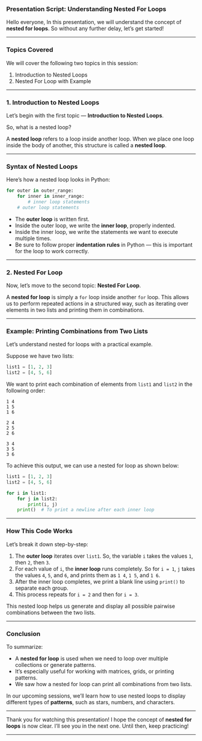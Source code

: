 ### **Presentation Script: Understanding Nested For Loops**

Hello everyone,
In this presentation, we will understand the concept of **nested for loops**. So without any further delay, let’s get started!

---

### **Topics Covered**

We will cover the following two topics in this session:

1. Introduction to Nested Loops
2. Nested For Loop with Example

---

### **1. Introduction to Nested Loops**

Let’s begin with the first topic — **Introduction to Nested Loops**.

So, what is a nested loop?

A **nested loop** refers to a loop inside another loop. When we place one loop inside the body of another, this structure is called a **nested loop**.

---

### **Syntax of Nested Loops**

Here’s how a nested loop looks in Python:

```python
for outer in outer_range:
    for inner in inner_range:
        # inner loop statements
    # outer loop statements
```

* The **outer loop** is written first.
* Inside the outer loop, we write the **inner loop**, properly indented.
* Inside the inner loop, we write the statements we want to execute multiple times.
* Be sure to follow proper **indentation rules** in Python — this is important for the loop to work correctly.

---

### **2. Nested For Loop**

Now, let’s move to the second topic: **Nested For Loop**.

A **nested for loop** is simply a `for` loop inside another `for` loop. This allows us to perform repeated actions in a structured way, such as iterating over elements in two lists and printing them in combinations.

---

### **Example: Printing Combinations from Two Lists**

Let’s understand nested for loops with a practical example.

Suppose we have two lists:

```python
list1 = [1, 2, 3]
list2 = [4, 5, 6]
```

We want to print each combination of elements from `list1` and `list2` in the following order:

```
1 4
1 5
1 6

2 4
2 5
2 6

3 4
3 5
3 6
```

To achieve this output, we can use a nested for loop as shown below:

```python
list1 = [1, 2, 3]
list2 = [4, 5, 6]

for i in list1:
    for j in list2:
        print(i, j)
    print()  # To print a newline after each inner loop
```

---

### **How This Code Works**

Let’s break it down step-by-step:

1. The **outer loop** iterates over `list1`. So, the variable `i` takes the values `1`, then `2`, then `3`.
2. For each value of `i`, the **inner loop** runs completely. So for `i = 1`, `j` takes the values `4`, `5`, and `6`, and prints them as `1 4`, `1 5`, and `1 6`.
3. After the inner loop completes, we print a blank line using `print()` to separate each group.
4. This process repeats for `i = 2` and then for `i = 3`.

This nested loop helps us generate and display all possible pairwise combinations between the two lists.

---

### **Conclusion**

To summarize:

* A **nested for loop** is used when we need to loop over multiple collections or generate patterns.
* It’s especially useful for working with matrices, grids, or printing patterns.
* We saw how a nested for loop can print all combinations from two lists.

In our upcoming sessions, we’ll learn how to use nested loops to display different types of **patterns**, such as stars, numbers, and characters.

---

Thank you for watching this presentation!
I hope the concept of **nested for loops** is now clear.
I’ll see you in the next one. Until then, keep practicing!

---
